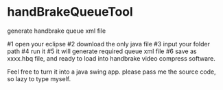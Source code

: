 # handBrakeQueueTool
generate handbrake queue xml file

#1 open your eclipse
#2 download the only java file
#3 input your folder path 
#4 run it
#5 it will generate required queue xml file
#6 save as xxxx.hbq file, and ready to load into handbrake video compress software.

Feel free to turn it into a java swing app. please pass me the source code, so lazy to type myself.
